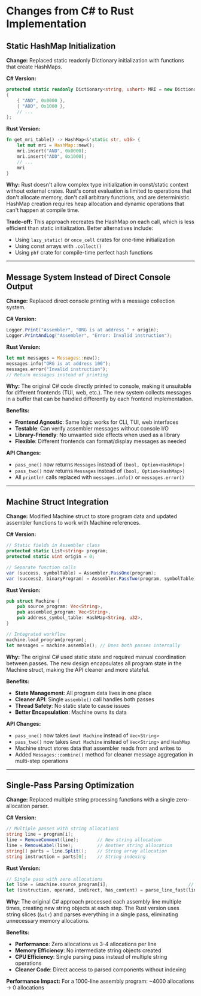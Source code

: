 # Changes from C# to Rust Implementation

## Static HashMap Initialization

**Change:** Replaced static readonly Dictionary initialization with functions that create HashMaps.

**C# Version:**
```csharp
protected static readonly Dictionary<string, ushort> MRI = new Dictionary<string, ushort>
{
    { "AND", 0x0000 },
    { "ADD", 0x1000 },
    // ...
};
```

**Rust Version:**
```rust
fn get_mri_table() -> HashMap<&'static str, u16> {
    let mut mri = HashMap::new();
    mri.insert("AND", 0x0000);
    mri.insert("ADD", 0x1000);
    // ...
    mri
}
```

**Why:** Rust doesn't allow complex type initialization in const/static context without external crates. Rust's const evaluation is limited to operations that don't allocate memory, don't call arbitrary functions, and are deterministic. HashMap creation requires heap allocation and dynamic operations that can't happen at compile time.

**Trade-off:** This approach recreates the HashMap on each call, which is less efficient than static initialization. Better alternatives include:
- Using `lazy_static!` or `once_cell` crates for one-time initialization
- Using const arrays with `.collect()` 
- Using `phf` crate for compile-time perfect hash functions

---

## Message System Instead of Direct Console Output

**Change:** Replaced direct console printing with a message collection system.

**C# Version:**
```csharp
Logger.Print("Assembler", "ORG is at address " + origin);
Logger.PrintAndLog("Assembler", "Error: Invalid instruction");
```

**Rust Version:**
```rust
let mut messages = Messages::new();
messages.info("ORG is at address 100");  
messages.error("Invalid instruction");
// Return messages instead of printing
```

**Why:** The original C# code directly printed to console, making it unsuitable for different frontends (TUI, web, etc.). The new system collects messages in a buffer that can be handled differently by each frontend implementation.

**Benefits:**
- **Frontend Agnostic**: Same logic works for CLI, TUI, web interfaces
- **Testable**: Can verify assembler messages without console I/O
- **Library-Friendly**: No unwanted side effects when used as a library  
- **Flexible**: Different frontends can format/display messages as needed

**API Changes:**
- `pass_one()` now returns `Messages` instead of `(bool, Option<HashMap>)`
- `pass_two()` now returns `Messages` instead of `(bool, Option<HashMap>)` 
- All `println!` calls replaced with `messages.info()` or `messages.error()`

---

## Machine Struct Integration

**Change:** Modified Machine struct to store program data and updated assembler functions to work with Machine references.

**C# Version:**
```csharp
// Static fields in Assembler class
protected static List<string> program;
protected static uint origin = 0;

// Separate function calls
var (success, symbolTable) = Assembler.PassOne(program);
var (success2, binaryProgram) = Assembler.PassTwo(program, symbolTable);
```

**Rust Version:**
```rust
pub struct Machine {
    pub source_program: Vec<String>,
    pub assembled_program: Vec<String>,
    pub address_symbol_table: HashMap<String, u32>,
}

// Integrated workflow
machine.load_program(program);
let messages = machine.assemble(); // Does both passes internally
```

**Why:** The original C# used static state and required manual coordination between passes. The new design encapsulates all program state in the Machine struct, making the API cleaner and more stateful.

**Benefits:**
- **State Management**: All program data lives in one place
- **Cleaner API**: Single `assemble()` call handles both passes  
- **Thread Safety**: No static state to cause issues
- **Better Encapsulation**: Machine owns its data

**API Changes:**
- `pass_one()` now takes `&mut Machine` instead of `Vec<String>`
- `pass_two()` now takes `&mut Machine` instead of `Vec<String>` and `HashMap`
- Machine struct stores data that assembler reads from and writes to
- Added `Messages::combine()` method for cleaner message aggregation in multi-step operations

---

## Single-Pass Parsing Optimization

**Change:** Replaced multiple string processing functions with a single zero-allocation parser.

**C# Version:**
```csharp
// Multiple passes with string allocations
string line = program[i];
line = RemoveComment(line);       // New string allocation
line = RemoveLabel(line);         // Another string allocation  
string[] parts = line.Split();    // String array allocation
string instruction = parts[0];    // String indexing
```

**Rust Version:**
```rust
// Single pass with zero allocations
let line = &machine.source_program[i];                              // Just a reference
let (instruction, operand, indirect, has_content) = parse_line_fast(line);  // All &str slices
```

**Why:** The original C# approach processed each assembly line multiple times, creating new string objects at each step. The Rust version uses string slices (`&str`) and parses everything in a single pass, eliminating unnecessary memory allocations.

**Benefits:**
- **Performance**: Zero allocations vs 3-4 allocations per line
- **Memory Efficiency**: No intermediate string objects created
- **CPU Efficiency**: Single parsing pass instead of multiple string operations
- **Cleaner Code**: Direct access to parsed components without indexing

**Performance Impact:** For a 1000-line assembly program: ~4000 allocations → 0 allocations